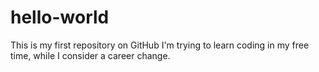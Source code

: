 # hello-world
This is my first repository on GitHub
I'm trying to learn coding in my free time, while I consider a career change.
